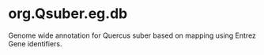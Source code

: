 # org.Qsuber.eg.db
Genome wide annotation for Quercus suber based on mapping using Entrez Gene identifiers.
